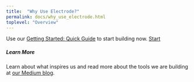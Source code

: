 ```yaml
---
title:  "Why Use Electrode?"
permalink: docs/why_use_electrode.html
toplevel: "Overview"
---
```


<p class="why-electrode-text">
  Use our <a href="#">Getting Started: Quick Guide</a> to start building now.
    <a href="#" class="btn-floating btn-large getting-started doc-link">Start</a>
</p>


<h5>Learn More</h5>

<p class="why-electrode-text">
  Learn about what inspires us and read more about the tools we are building at <a href="https://medium.com/tag/electrode" target="_blank">our Medium blog</a>.
</p>